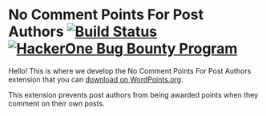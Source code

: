 # No Comment Points For Post Authors [![Build Status](https://travis-ci.org/WordPoints/no-comment-points-for-post-authors.svg?branch=develop)](https://travis-ci.org/WordPoints/no-comment-points-for-post-authors) [![HackerOne Bug Bounty Program](https://img.shields.io/badge/security-HackerOne-blue.svg)](https://hackerone.com/wordpoints)

Hello! This is where we develop the No Comment Points For Post Authors extension that you 
can [download on WordPoints.org](https://wordpoints.org/extensions/no-comment-points-for-post-authors/). 

This extension prevents post authors from being awarded points when they comment on their own posts.
